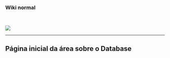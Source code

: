 ### Wiki normal

<br>

[![](https://img.shields.io/badge/Página_Inicial_wiki-323330?style=for-the-badge)](home)

---

## Página inicial da área sobre o Database